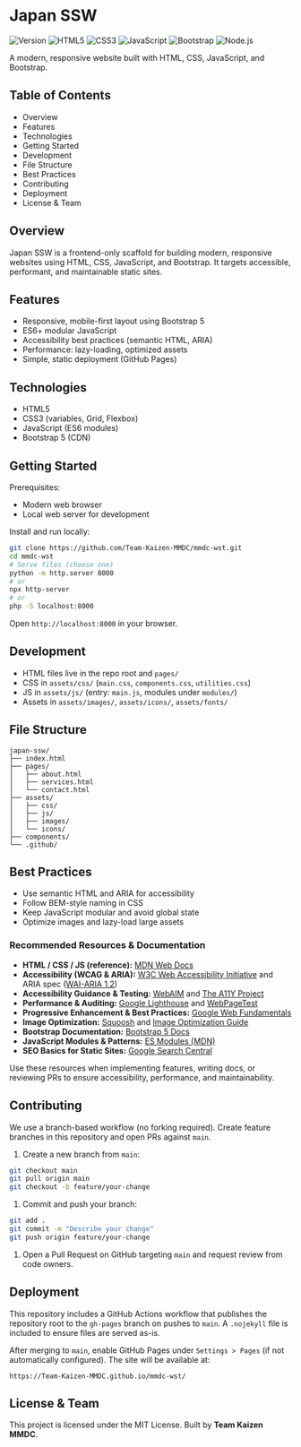 # Japan SSW

![Version](https://img.shields.io/badge/version-1.0.0-blue.svg) ![HTML5](https://img.shields.io/badge/HTML5-5.2-orange)
![CSS3](https://img.shields.io/badge/CSS3-3-blue)
![JavaScript](https://img.shields.io/badge/JavaScript-ES6-yellow)
![Bootstrap](https://img.shields.io/badge/Bootstrap-5.3-purple)
![Node.js](https://img.shields.io/badge/Node.js-18-green)

A modern, responsive website built with HTML, CSS, JavaScript, and Bootstrap.

## Table of Contents

- Overview
- Features
- Technologies
- Getting Started
- Development
- File Structure
- Best Practices
- Contributing
- Deployment
- License & Team

## Overview

Japan SSW is a frontend-only scaffold for building modern, responsive websites using HTML, CSS, JavaScript, and Bootstrap. It targets accessible, performant, and maintainable static sites.

## Features

- Responsive, mobile-first layout using Bootstrap 5
- ES6+ modular JavaScript
- Accessibility best practices (semantic HTML, ARIA)
- Performance: lazy-loading, optimized assets
- Simple, static deployment (GitHub Pages)

## Technologies

- HTML5
- CSS3 (variables, Grid, Flexbox)
- JavaScript (ES6 modules)
- Bootstrap 5 (CDN)

## Getting Started

Prerequisites:

- Modern web browser
- Local web server for development

Install and run locally:

```bash
git clone https://github.com/Team-Kaizen-MMDC/mmdc-wst.git
cd mmdc-wst
# Serve files (choose one)
python -m http.server 8000
# or
npx http-server
# or
php -S localhost:8000
```

Open `http://localhost:8000` in your browser.

## Development

- HTML files live in the repo root and `pages/`
- CSS in `assets/css/` (`main.css`, `components.css`, `utilities.css`)
- JS in `assets/js/` (entry: `main.js`, modules under `modules/`)
- Assets in `assets/images/`, `assets/icons/`, `assets/fonts/`

## File Structure

```text
japan-ssw/
├── index.html
├── pages/
│   ├── about.html
│   ├── services.html
│   └── contact.html
├── assets/
│   ├── css/
│   ├── js/
│   ├── images/
│   └── icons/
├── components/
└── .github/
```

## Best Practices

- Use semantic HTML and ARIA for accessibility
- Follow BEM-style naming in CSS
- Keep JavaScript modular and avoid global state
- Optimize images and lazy-load large assets

 ### Recommended Resources & Documentation

- **HTML / CSS / JS (reference):** [MDN Web Docs](https://developer.mozilla.org/)
- **Accessibility (WCAG & ARIA):** [W3C Web Accessibility Initiative](https://www.w3.org/WAI/) and ARIA spec ([WAI-ARIA 1.2](https://www.w3.org/TR/wai-aria-1.2/))
- **Accessibility Guidance & Testing:** [WebAIM](https://webaim.org/) and [The A11Y Project](https://www.a11yproject.com/)
- **Performance & Auditing:** [Google Lighthouse](https://developers.google.com/web/tools/lighthouse) and [WebPageTest](https://www.webpagetest.org/)
- **Progressive Enhancement & Best Practices:** [Google Web Fundamentals](https://developers.google.com/web/fundamentals)
- **Image Optimization:** [Squoosh](https://squoosh.app/) and [Image Optimization Guide](https://web.dev/fast/#optimize-images)
- **Bootstrap Documentation:** [Bootstrap 5 Docs](https://getbootstrap.com/docs/5.3/)
- **JavaScript Modules & Patterns:** [ES Modules (MDN)](https://developer.mozilla.org/en-US/docs/Web/JavaScript/Guide/Modules)
- **SEO Basics for Static Sites:** [Google Search Central](https://developers.google.com/search/docs/fundamentals/seo-starter-guide)

Use these resources when implementing features, writing docs, or reviewing PRs to ensure accessibility, performance, and maintainability.

## Contributing

We use a branch-based workflow (no forking required). Create feature branches in this repository and open PRs against `main`.

1. Create a new branch from `main`:

```bash
git checkout main
git pull origin main
git checkout -b feature/your-change
```

1. Commit and push your branch:

```bash
git add .
git commit -m "Describe your change"
git push origin feature/your-change
```

1. Open a Pull Request on GitHub targeting `main` and request review from code owners.

## Deployment

This repository includes a GitHub Actions workflow that publishes the repository root to the `gh-pages` branch on pushes to `main`. A `.nojekyll` file is included to ensure files are served as-is.

After merging to `main`, enable GitHub Pages under `Settings > Pages` (if not automatically configured). The site will be available at:

```text
https://Team-Kaizen-MMDC.github.io/mmdc-wst/
```

## License & Team

This project is licensed under the MIT License. Built by **Team Kaizen MMDC**.

